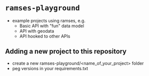 # `ramses-playground`

- example projects using ramses, e.g. 
  - Basic API with "fun" data model
  - API with geodata
  - API hooked to other APIs

## Adding a new project to this repository
- create a new ramses-playground/<name_of_your_project> folder
- peg versions in your requirements.txt

